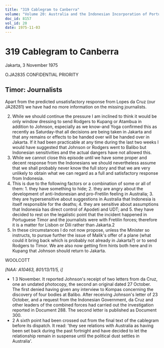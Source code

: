 ```yaml
---
title: "319 Cablegram to Canberra"
volume: "Volume 20: Australia and the Indonesian Incorporation of Portuguese Timor, 1974-1976"
doc_id: 8157
vol_id: 20
date: 1975-11-03
---
```


# 319 Cablegram to Canberra

Jakarta, 3 November 1975

O.JA2835 CONFIDENTIAL PRIORITY

## Timor: Journalists

Apart from the predicted unsatisfactory response from Lopes da Cruz (our JA28281) we have had no more information on the missing journalists.

  2. While we should continue the pressure I am inclined to think it would be only window dressing to send Rodgers to Kupang or Atambua in addition to Johnson, especially as we know-and Yoga confirmed this as recently as Saturday-that all decisions are being taken in Jakarta and that any remains or effects to be handed over will be handed over in Jakarta. If it had been practicable at any time during the last two weeks I would have suggested that Johnson or Rodgers went to Balibo but Indonesian sensitivities and the actual dangers have not allowed this.
  3. While we cannot close this episode until we have some proper and decent response from the Indonesians we should nevertheless assume that we shall probably never know the full story and that we are very unlikely to obtain what we can regard as a full and satisfactory response from Indonesia.
  4. This is due to the following factors or a combination of some or all of them: 
    1. they have something to hide;
    2. they are angry about the development of anti-Indonesian and pro-Fretilin feeling in Australia;
    3. they are hypersensitive about suggestions in Australia that Indonesia is itself responsible for the deaths;
    4. they are sensitive about assumptions that Indonesia has direct control of Apodeti and UDT; and
    5. they have decided to rest on the legalistic point that the incident happened in Portuguese Timor and the journalists were with Fretilin forces; therefore it is a matter for Lisbon or Dili rather than Jakarta.2
  5. In these circumstances I do not now propose, unless the Minister so instructs, to pursue further the issue of Malik's offer of a plane (what could it bring back which is probably not already in Jakarta?) or to send Rodgers to Timor. We are also now getting firm hints both here and in Kupang that Johnson should return to Jakarta.



WOOLCOTT

_[NAA: A10463, 801/13/11/5, i]_

  * 1 3 November. It reported Johnson's receipt of two letters from da Cruz, one an undated photocopy, the second an original dated 27 October. The first denied having given any interview to Kompas concerning the discovery of four bodies at Balibo. After receiving Johnson's letter of 23 October, and a request from the Indonesian Government, da Cruz and other leaders of the combined forces had carried out the investigation reported in Document 288. The second letter is published as Document 300. 
  * 2 A sixth point had been crossed out from the final text of the cablegram before its dispatch. It read: 'they see relations with Australia as having been set back during the past fortnight and have decided to let the relationship remain in suspense until the political dust settles in Australia'.


